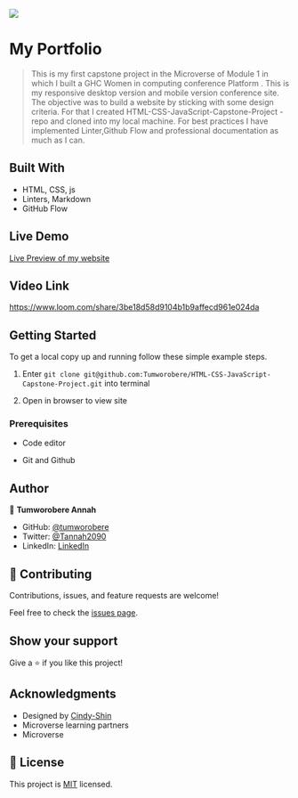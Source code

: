 ![](https://img.shields.io/badge/Microverse-blueviolet)

# My Portfolio

> This is my first capstone project in the Microverse of Module 1 in which I built a GHC Women in computing conference Platform . This is my responsive desktop version and mobile version conference site. The objective was to build a website by sticking with some design criteria. For that I created HTML-CSS-JavaScript-Capstone-Project -repo and cloned into my local machine. For best practices I have implemented Linter,Github Flow and professional documentation as much as I can. 

## Built With

- HTML, CSS, js
- Linters, Markdown
- GitHub Flow 

## Live Demo
 [Live Preview of my website](https://tumworobere.github.io/HTML-CSS-JavaScript-Capstone-Project)


## Video Link 
https://www.loom.com/share/3be18d58d9104b1b9affecd961e024da

## Getting Started

To get a local copy up and running follow these simple example steps.

1) Enter `git clone git@github.com:Tumworobere/HTML-CSS-JavaScript-Capstone-Project.git` into terminal

2) Open in browser to view site


### Prerequisites

- Code editor

- Git and Github

## Author

👤 **Tumworobere Annah**

- GitHub: [@tumworobere](https://github.com/tumworobere)
- Twitter: [@Tannah2090](https://twitter.com/Tannah2090)
- LinkedIn: [LinkedIn](www.linkedin.com/in/annah-tumworobere-6258b443)

## 🤝 Contributing

Contributions, issues, and feature requests are welcome!

Feel free to check the [issues page](../../issues/).

## Show your support

Give a ⭐️ if you like this project!

## Acknowledgments

- Designed by [Cindy-Shin](https://www.behance.net/gallery/29845175/CC-Global-Summit-2015)
- Microverse learning partners
- Microverse


## 📝 License

This project is [MIT](./MIT.md) licensed.
